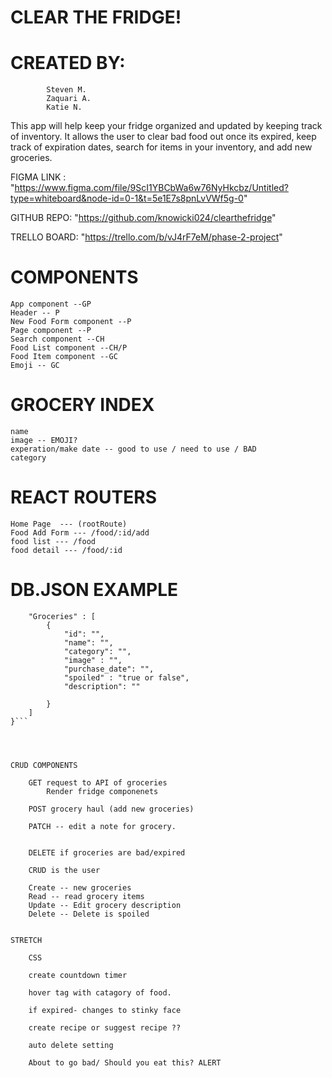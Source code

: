 # CLEAR THE FRIDGE!

# CREATED BY: 
            Steven M.
            Zaquari A.
            Katie N.

This app will help keep your fridge organized and updated by keeping track of inventory. It allows the user to clear bad food out once its expired, keep track of expiration dates, search for items in your inventory, and add new groceries. 

FIGMA LINK : "https://www.figma.com/file/9ScI1YBCbWa6w76NyHkcbz/Untitled?type=whiteboard&node-id=0-1&t=5e1E7s8pnLvVWf5g-0"

GITHUB REPO: "https://github.com/knowicki024/clearthefridge"

TRELLO BOARD: "https://trello.com/b/vJ4rF7eM/phase-2-project"

# COMPONENTS

    App component --GP
    Header -- P 
    New Food Form component --P
    Page component --P 
    Search component --CH
    Food List component --CH/P
    Food Item component --GC
    Emoji -- GC

# GROCERY INDEX
    name 
    image -- EMOJI? 
    experation/make date -- good to use / need to use / BAD 
    category 

# REACT ROUTERS 

    Home Page  --- (rootRoute)
    Food Add Form --- /food/:id/add 
    food list --- /food
    food detail --- /food/:id

# DB.JSON EXAMPLE 
```{
    "Groceries" : [
        {
            "id": "",
            "name": "",
            "category": "",
            "image" : "",
            "purchase_date": "",
            "spoiled" : "true or false", 
            "description": ""

        }
    ]
}``` 




CRUD COMPONENTS

    GET request to API of groceries 
        Render fridge componenets 

    POST grocery haul (add new groceries)

    PATCH -- edit a note for grocery. 
            

    DELETE if groceries are bad/expired 

    CRUD is the user 

    Create -- new groceries 
    Read -- read grocery items
    Update -- Edit grocery description 
    Delete -- Delete is spoiled 


STRETCH

    CSS

    create countdown timer

    hover tag with catagory of food. 

    if expired- changes to stinky face 

    create recipe or suggest recipe ?? 

    auto delete setting 

    About to go bad/ Should you eat this? ALERT 